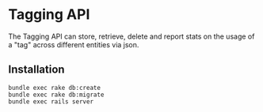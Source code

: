 # Tagging API

The Tagging API can store, retrieve, delete and report stats on the usage of a "tag" across different entities via json.

## Installation

```
bundle exec rake db:create
bundle exec rake db:migrate
bundle exec rails server
```
